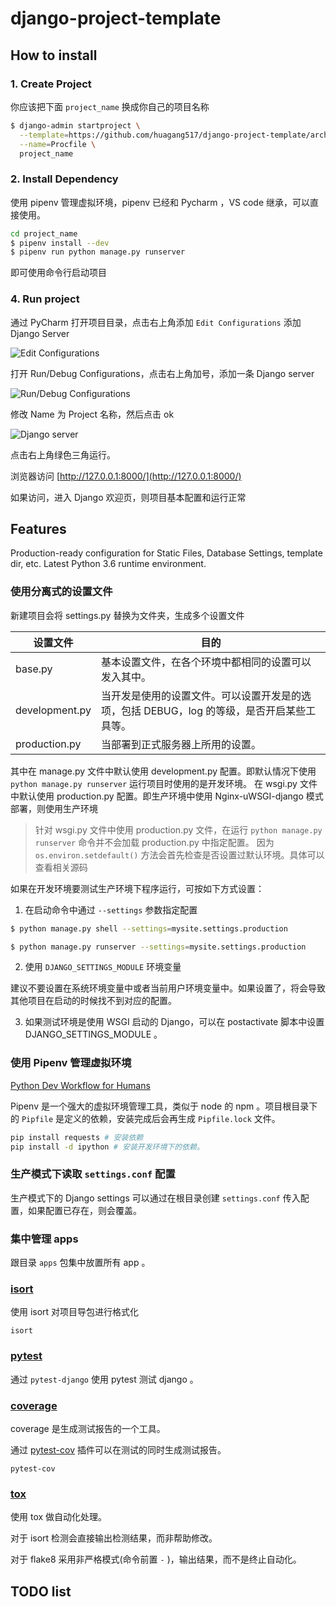 # django-project-template

## How to install

### 1. Create Project

你应该把下面 `project_name` 换成你自己的项目名称

```bash
$ django-admin startproject \
  --template=https://github.com/huagang517/django-project-template/archive/master.zip \
  --name=Procfile \
  project_name
```

### 2. Install Dependency

使用 pipenv 管理虚拟环境，pipenv 已经和 Pycharm ，VS code 继承，可以直接使用。

```bash
cd project_name
$ pipenv install --dev
$ pipenv run python manage.py runserver
```

即可使用命令行启动项目

### 4. Run project

通过 PyCharm 打开项目目录，点击右上角添加 `Edit Configurations` 添加 Django Server 

![Edit Configurations](http://ono3vb8rf.bkt.clouddn.com/Fqj-RwuAmZQLFjr1e_fWrFvld4Qa.png)

打开 Run/Debug Configurations，点击右上角加号，添加一条 Django server

![Run/Debug Configurations](http://ono3vb8rf.bkt.clouddn.com/Fj2Jdu2iag4gkBDLUFCxOwpQsc5Y.png)

修改 Name 为 Project 名称，然后点击 ok

![Django server](http://ono3vb8rf.bkt.clouddn.com/FqnY6sISOyTUkiEegCrq52jhJAuv.png)

点击右上角绿色三角运行。

浏览器访问 [http://127.0.0.1:8000/](http://127.0.0.1:8000/)

如果访问，进入 Django 欢迎页，则项目基本配置和运行正常


## Features

Production-ready configuration for Static Files, Database Settings, template dir, etc.
Latest Python 3.6 runtime environment.

### 使用分离式的设置文件

新建项目会将 settings.py 替换为文件夹，生成多个设置文件 

| 设置文件 | 目的 |
| --- | --- |
| base.py | 基本设置文件，在各个环境中都相同的设置可以发入其中。|
| development.py | 当开发是使用的设置文件。可以设置开发是的选项，包括 DEBUG，log 的等级，是否开启某些工具等。 |
| production.py | 当部署到正式服务器上所用的设置。 | 

其中在 manage.py 文件中默认使用 development.py 配置。即默认情况下使用 `python manage.py runserver` 运行项目时使用的是开发环境。
在 wsgi.py 文件中默认使用 production.py 配置。即生产环境中使用 Nginx-uWSGI-django 模式部署，则使用生产环境

> 针对 wsgi.py 文件中使用 production.py 文件，在运行 `python manage.py runserver` 命令并不会加载 production.py 中指定配置。
因为 `os.environ.setdefault()` 方法会首先检查是否设置过默认环境。具体可以查看相关源码

如果在开发环境要测试生产环境下程序运行，可按如下方式设置：

1. 在启动命令中通过 `--settings` 参数指定配置

```bash
$ python manage.py shell --settings=mysite.settings.production

$ python manage.py runserver --settings=mysite.settings.production
```

2. 使用 `DJANGO_SETTINGS_MODULE` 环境变量

建议不要设置在系统环境变量中或者当前用户环境变量中。如果设置了，将会导致其他项目在启动的时候找不到对应的配置。

3. 如果测试环境是使用 WSGI 启动的 Django，可以在 postactivate 脚本中设置 DJANGO_SETTINGS_MODULE 。

### 使用 Pipenv 管理虚拟环境

[Python Dev Workflow for Humans](https://pipenv.readthedocs.io/en/latest/)

Pipenv 是一个强大的虚拟环境管理工具，类似于 node 的 npm 。项目根目录下的 `Pipfile` 是定义的依赖，安装完成后会再生成 `Pipfile.lock` 文件。

```bash
pip install requests # 安装依赖
pip install -d ipython # 安装开发环境下的依赖。
```

### 生产模式下读取 `settings.conf` 配置

生产模式下的 Django settings 可以通过在根目录创建 `settings.conf` 传入配置，如果配置已存在，则会覆盖。

### 集中管理 apps

跟目录 `apps` 包集中放置所有 app 。

### [isort](https://github.com/timothycrosley/isort)

使用 isort 对项目导包进行格式化

```
isort
```

### [pytest](https://docs.pytest.org/en/latest/contents.html)

通过 `pytest-django` 使用 pytest 测试 django 。

### [coverage](https://coverage.readthedocs.io/en/v4.5.x/)

coverage 是生成测试报告的一个工具。

通过 [pytest-cov](https://pytest-cov.readthedocs.io/en/latest/) 插件可以在测试的同时生成测试报告。

```
pytest-cov
```

### [tox](https://tox.readthedocs.io/en/latest/index.html)

使用 tox 做自动化处理。

对于 isort 检测会直接输出检测结果，而非帮助修改。

对于 flake8 采用非严格模式(命令前置 `-` )，输出结果，而不是终止自动化。

## TODO list

